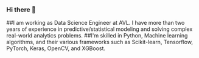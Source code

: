 ### Hi there 👋

##I am working as Data Science Engineer at AVL. I have more than two years of experience in predictive/statistical modeling and solving complex real-world analytics problems.
##I'm skilled in Python, Machine learning algorithms, and their various frameworks such as Scikit-learn, Tensorflow, PyTorch, Keras, OpenCV, and XGBoost.

<!--
**alokrajg/alokrajg** is a ✨ _special_ ✨ repository because its `README.md` (this file) appears on your GitHub profile.

Here are some ideas to get you started:

- 🔭 I’m currently working on ...
- 🌱 I’m currently learning ...
- 👯 I’m looking to collaborate on ...
- 🤔 I’m looking for help with ...
- 💬 Ask me about ...
- 📫 How to reach me: ...
- 😄 Pronouns: ...
- ⚡ Fun fact: ...
-->
